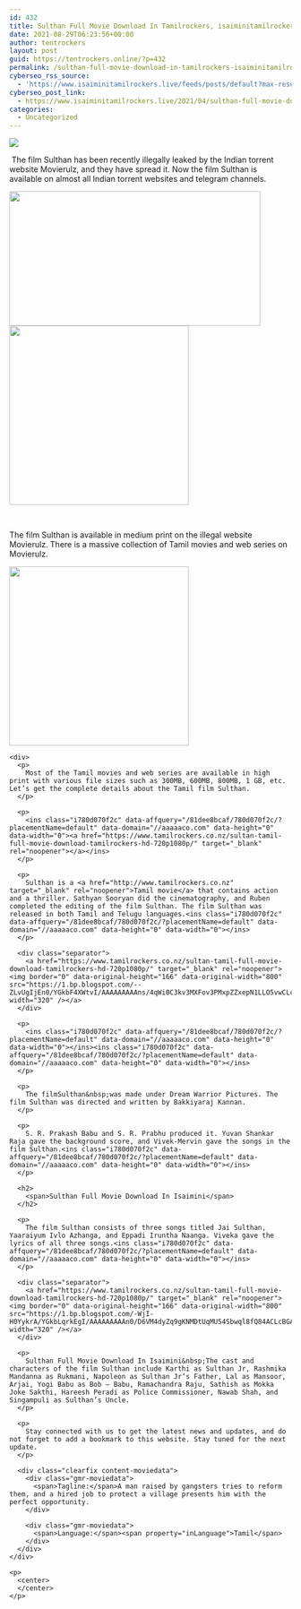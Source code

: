 ```yaml
---
id: 432
title: Sulthan Full Movie Download In Tamilrockers, isaiminitamilrockers 2021
date: 2021-08-29T06:23:56+00:00
author: tentrockers
layout: post
guid: https://tentrockers.online/?p=432
permalink: /sulthan-full-movie-download-in-tamilrockers-isaiminitamilrockers-2021/
cyberseo_rss_source:
  - 'https://www.isaiminitamilrockers.live/feeds/posts/default?max-results=150&start-index=1'
cyberseo_post_link:
  - https://www.isaiminitamilrockers.live/2021/04/sulthan-full-movie-download-in.html
categories:
  - Uncategorized
---
```

<div class="media_block">
  <img src="https://1.bp.blogspot.com/-N5SP9XveDXY/YGka20j61NI/AAAAAAAAAng/iq6AkWk7FqozX-aDIKYZCmLdjE2zKy9ywCLcBGAsYHQ/s72-w448-h240-c/hqdefault.jpg" class="media_thumbnail" />
</div>

<meta content="Sulthan Full Movie Download In Isaimini &nbsp; The film Sulthan has been recently illegally leaked by the Indian torrent website&nbsp;Movierulz, and ..." name="twitter:description" />

  


<center>
</center>

&nbsp;<span face="&quot;Source Sans Pro&quot;, &quot;Helvetica Neue&quot;, sans-serif">The film Sulthan has been recently illegally leaked by the Indian torrent website&nbsp;Movierulz, and they have spread it. Now the film Sulthan is available on almost all Indian torrent websites and telegram channels.<ins class="v6d8a6f6d11" data-affquery="/45599c3d4b/6d8a6f6d11/?placementName=default" data-domain="//aaaaaco.com" data-height="250" data-width="300"></ins></span><ins class="i780d070f2c" data-affquery="/81dee8bcaf/780d070f2c/?placementName=default" data-domain="//aaaaaco.com" data-height="0" data-width="0"></ins>

<ins class="i780d070f2c" data-affquery="/81dee8bcaf/780d070f2c/?placementName=default" data-domain="//aaaaaco.com" data-height="0" data-width="0"></ins>

<div class="separator">
  <a href="https://1.bp.blogspot.com/-N5SP9XveDXY/YGka20j61NI/AAAAAAAAAng/iq6AkWk7FqozX-aDIKYZCmLdjE2zKy9ywCLcBGAsYHQ/s480/hqdefault.jpg"><img loading="lazy" border="0" data-original-height="360" data-original-width="480" height="240" src="https://1.bp.blogspot.com/-N5SP9XveDXY/YGka20j61NI/AAAAAAAAAng/iq6AkWk7FqozX-aDIKYZCmLdjE2zKy9ywCLcBGAsYHQ/w448-h240/hqdefault.jpg" width="448" /></a>
</div>



<div class="separator">
  <a href="https://www.tamilrockers.co.nz/sultan-tamil-full-movie-download-tamilrockers-hd-720p1080p/" target="_blank" rel="noopener"><img border="0" data-original-height="166" data-original-width="800" src="https://1.bp.blogspot.com/-L689VbHXk6U/YGka9GIhVjI/AAAAAAAAAnk/uw6VyRUxWAsXnPbrVzW1a6LSJUnyWqS1wCLcBGAsYHQ/s320/unnamed.gif" width="320" /></a>
</div>

<span face="&quot;Source Sans Pro&quot;, &quot;Helvetica Neue&quot;, sans-serif"><br /></span><ins class="i780d070f2c" data-affquery="/81dee8bcaf/780d070f2c/?placementName=default" data-domain="//aaaaaco.com" data-height="0" data-width="0"></ins>

<div>
  <ins class="i780d070f2c" data-affquery="/81dee8bcaf/780d070f2c/?placementName=default" data-domain="//aaaaaco.com" data-height="0" data-width="0"></ins></p> 
  
  <p>
    The film Sulthan is available in medium print on the illegal website Movierulz. There is a massive collection of Tamil movies and web series on Movierulz.
  </p>
  
  <div class="separator">
    <a href="https://www.tamilrockers.co.nz/sultan-tamil-full-movie-download-tamilrockers-hd-720p1080p/" target="_blank" rel="noopener"><img border="0" data-original-height="166" data-original-width="800" src="https://1.bp.blogspot.com/-CaschgFzEyw/YGkbBnOJcqI/AAAAAAAAAno/FBlzn3vmZfEnXwpWXjH278RHZkdUSy6egCLcBGAsYHQ/s320/unnamed.gif" width="320" /></a>
  </div>
  
  <p>
    <ins class="i780d070f2c" data-affquery="/81dee8bcaf/780d070f2c/?placementName=default" data-domain="//aaaaaco.com" data-height="0" data-width="0"></ins></div> 
    
    <div>
      <p>
        Most of the Tamil movies and web series are available in high print with various file sizes such as 300MB, 600MB, 800MB, 1 GB, etc. Let’s get the complete details about the Tamil film Sulthan.
      </p>
      
      <p>
        <ins class="i780d070f2c" data-affquery="/81dee8bcaf/780d070f2c/?placementName=default" data-domain="//aaaaaco.com" data-height="0" data-width="0"><a href="https://www.tamilrockers.co.nz/sultan-tamil-full-movie-download-tamilrockers-hd-720p1080p/" target="_blank" rel="noopener"></a></ins>
      </p>
      
      <p>
        Sulthan is a <a href="http://www.tamilrockers.co.nz" target="_blank" rel="noopener">Tamil movie</a> that contains action and a thriller. Sathyan Sooryan did the cinematography, and Ruben completed the editing of the film Sulthan. The film Sulthan was released in both Tamil and Telugu languages.<ins class="i780d070f2c" data-affquery="/81dee8bcaf/780d070f2c/?placementName=default" data-domain="//aaaaaco.com" data-height="0" data-width="0"></ins>
      </p>
      
      <div class="separator">
        <a href="https://www.tamilrockers.co.nz/sultan-tamil-full-movie-download-tamilrockers-hd-720p1080p/" target="_blank" rel="noopener"><img border="0" data-original-height="166" data-original-width="800" src="https://1.bp.blogspot.com/--ZLvUgIjEn0/YGkbF4XWtvI/AAAAAAAAAns/4qWi0C3kv3MXFov3PMxpZZxepN1LLO5vwCLcBGAsYHQ/s320/unnamed.gif" width="320" /></a>
      </div>
      
      <p>
        <ins class="i780d070f2c" data-affquery="/81dee8bcaf/780d070f2c/?placementName=default" data-domain="//aaaaaco.com" data-height="0" data-width="0"></ins><ins class="i780d070f2c" data-affquery="/81dee8bcaf/780d070f2c/?placementName=default" data-domain="//aaaaaco.com" data-height="0" data-width="0"></ins>
      </p>
      
      <p>
        The filmSulthan&nbsp;was made under Dream Warrior Pictures. The film Sulthan was directed and written by Bakkiyaraj Kannan.
      </p>
      
      <p>
        S. R. Prakash Babu and S. R. Prabhu produced it. Yuvan Shankar Raja gave the background score, and Vivek-Mervin gave the songs in the film Sulthan.<ins class="i780d070f2c" data-affquery="/81dee8bcaf/780d070f2c/?placementName=default" data-domain="//aaaaaco.com" data-height="0" data-width="0"></ins>
      </p>
      
      <h2>
        <span>Sulthan Full Movie Download In Isaimini</span>
      </h2>
      
      <p>
        The film Sulthan consists of three songs titled Jai Sulthan, Yaaraiyum Ivlo Azhanga, and Eppadi Iruntha Naanga. Viveka gave the lyrics of all three songs.<ins class="i780d070f2c" data-affquery="/81dee8bcaf/780d070f2c/?placementName=default" data-domain="//aaaaaco.com" data-height="0" data-width="0"></ins>
      </p>
      
      <div class="separator">
        <a href="https://www.tamilrockers.co.nz/sultan-tamil-full-movie-download-tamilrockers-hd-720p1080p/" target="_blank" rel="noopener"><img border="0" data-original-height="166" data-original-width="800" src="https://1.bp.blogspot.com/-WjI-H0YykrA/YGkbLqrkEgI/AAAAAAAAAn0/D6VM4dyZq9gKNMDtUqMU54Sbwql8fQ84ACLcBGAsYHQ/s320/unnamed.gif" width="320" /></a>
      </div>
      
      <p>
        Sulthan Full Movie Download In Isaimini&nbsp;The cast and characters of the film Sulthan include Karthi as Sulthan Jr, Rashmika Mandanna as Rukmani, Napoleon as Sulthan Jr’s Father, Lal as Mansoor, Arjai, Yogi Babu as Bob – Babu, Ramachandra Raju, Sathish as Mokka Joke Sakthi, Hareesh Peradi as Police Commissioner, Nawab Shah, and Singampuli as Sulthan’s Uncle.
      </p>
      
      <p>
        Stay connected with us to get the latest news and updates, and do not forget to add a bookmark to this website. Stay tuned for the next update.
      </p>
      
      <div class="clearfix content-moviedata">
        <div class="gmr-moviedata">
          <span>Tagline:</span>A man raised by gangsters tries to reform them, and a hired job to protect a village presents him with the perfect opportunity.
        </div>
        
        <div class="gmr-moviedata">
          <span>Language:</span><span property="inLanguage">Tamil</span>
        </div>
      </div>
    </div>
    
    <p>
      <center>
      </center>
    </p>